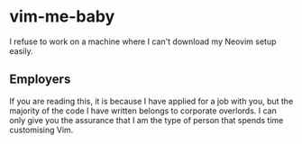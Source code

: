 # vim-me-baby
I refuse to work on a machine where I can't download my Neovim setup easily.

## Employers

If you are reading this, it is because I have applied for a job with you, but the majority of the code I have written belongs to corporate overlords. I can only give you the assurance that I am the type of person that spends time customising Vim.
